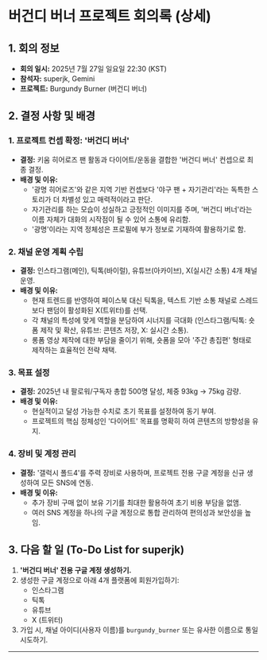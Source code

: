 
# 버건디 버너 프로젝트 회의록 (상세)

## 1. 회의 정보

- **회의 일시:** 2025년 7월 27일 일요일 22:30 (KST)
- **참석자:** superjk, Gemini
- **프로젝트:** Burgundy Burner (버건디 버너)

## 2. 결정 사항 및 배경

### 1. 프로젝트 컨셉 확정: '버건디 버너'

- **결정:** 키움 히어로즈 팬 활동과 다이어트/운동을 결합한 '버건디 버너' 컨셉으로 최종 결정.
- **배경 및 이유:**
    - '광명 히어로즈'와 같은 지역 기반 컨셉보다 '야구 팬 + 자기관리'라는 독특한 스토리가 더 차별성 있고 매력적이라고 판단.
    - 자기관리를 하는 모습이 성실하고 긍정적인 이미지를 주며, '버건디 버너'라는 이름 자체가 대화의 시작점이 될 수 있어 소통에 유리함.
    - '광명'이라는 지역 정체성은 프로필에 부가 정보로 기재하여 활용하기로 함.

### 2. 채널 운영 계획 수립

- **결정:** 인스타그램(메인), 틱톡(바이럴), 유튜브(아카이브), X(실시간 소통) 4개 채널 운영.
- **배경 및 이유:**
    - 현재 트렌드를 반영하여 페이스북 대신 틱톡을, 텍스트 기반 소통 채널로 스레드보다 팬덤이 활성화된 X(트위터)를 선택.
    - 각 채널의 특성에 맞게 역할을 분담하여 시너지를 극대화 (인스타그램/틱톡: 숏폼 제작 및 확산, 유튜브: 콘텐츠 저장, X: 실시간 소통).
    - 롱폼 영상 제작에 대한 부담을 줄이기 위해, 숏폼을 모아 '주간 총집편' 형태로 제작하는 효율적인 전략 채택.

### 3. 목표 설정

- **결정:** 2025년 내 팔로워/구독자 총합 500명 달성, 체중 93kg -> 75kg 감량.
- **배경 및 이유:**
    - 현실적이고 달성 가능한 수치로 초기 목표를 설정하여 동기 부여.
    - 프로젝트의 핵심 정체성인 '다이어트' 목표를 명확히 하여 콘텐츠의 방향성을 유지.

### 4. 장비 및 계정 관리

- **결정:** '갤럭시 폴드4'를 주력 장비로 사용하며, 프로젝트 전용 구글 계정을 신규 생성하여 모든 SNS에 연동.
- **배경 및 이유:**
    - 추가 장비 구매 없이 보유 기기를 최대한 활용하여 초기 비용 부담을 없앰.
    - 여러 SNS 계정을 하나의 구글 계정으로 통합 관리하여 편의성과 보안성을 높임.

## 3. 다음 할 일 (To-Do List for superjk)

1.  **'버건디 버너' 전용 구글 계정 생성하기.**
2.  생성한 구글 계정으로 아래 4개 플랫폼에 회원가입하기:
    - 인스타그램
    - 틱톡
    - 유튜브
    - X (트위터)
3.  가입 시, 채널 아이디(사용자 이름)를 `burgundy_burner` 또는 유사한 이름으로 통일 시도하기.

---
